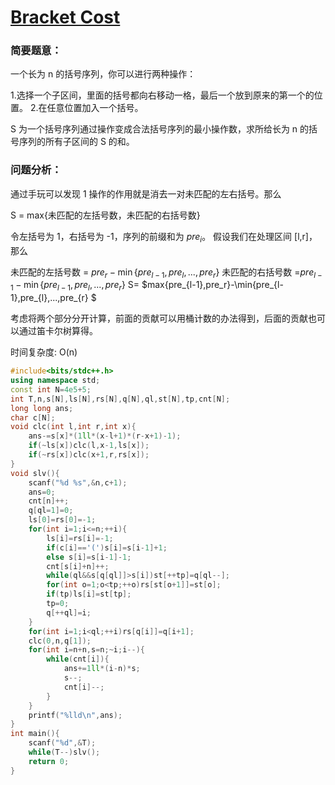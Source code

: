 # [Bracket Cost](https://codeforces.com/contest/1750/problem/E)
### 简要题意：
一个长为 n 的括号序列，你可以进行两种操作：

1.选择一个子区间，里面的括号都向右移动一格，最后一个放到原来的第一个的位置。
2.在任意位置加入一个括号。

S 为一个括号序列通过操作变成合法括号序列的最小操作数，求所给长为 n 的括号序列的所有子区间的 S 的和。

### 问题分析：
通过手玩可以发现 1 操作的作用就是消去一对未匹配的左右括号。那么

S = max{未匹配的左括号数，未匹配的右括号数}

令左括号为 1，右括号为 -1，序列的前缀和为 $pre_i$。
假设我们在处理区间 [l,r]，那么

未匹配的左括号数 = $pre_r-\min\{pre_{l-1},pre_{l},...,pre_{r}\}$
未匹配的右括号数 =$pre_{l-1}-\min\{pre_{l-1},pre_{l},...,pre_{r}\}$
S= $max\{pre_{l-1},pre_r\}-\min\{pre_{l-1},pre_{l},...,pre_{r} $

考虑将两个部分分开计算，前面的贡献可以用桶计数的办法得到，后面的贡献也可以通过笛卡尔树算得。

时间复杂度: O(n)
```cpp
#include<bits/stdc++.h>
using namespace std;
const int N=4e5+5;
int T,n,s[N],ls[N],rs[N],q[N],ql,st[N],tp,cnt[N];
long long ans;
char c[N];
void clc(int l,int r,int x){
	ans-=s[x]*(1ll*(x-l+1)*(r-x+1)-1);
	if(~ls[x])clc(l,x-1,ls[x]);
	if(~rs[x])clc(x+1,r,rs[x]);
}
void slv(){
	scanf("%d %s",&n,c+1);
	ans=0;
	cnt[n]++;
	q[ql=1]=0;
	ls[0]=rs[0]=-1;
	for(int i=1;i<=n;++i){
		ls[i]=rs[i]=-1;
		if(c[i]=='(')s[i]=s[i-1]+1;
		else s[i]=s[i-1]-1;
		cnt[s[i]+n]++;
		while(ql&&s[q[ql]]>s[i])st[++tp]=q[ql--];
		for(int o=1;o<tp;++o)rs[st[o+1]]=st[o];
		if(tp)ls[i]=st[tp];
		tp=0;
		q[++ql]=i;
	}
	for(int i=1;i<ql;++i)rs[q[i]]=q[i+1];
	clc(0,n,q[1]);
	for(int i=n+n,s=n;~i;i--){
		while(cnt[i]){
			ans+=1ll*(i-n)*s;
			s--;
			cnt[i]--;
		}
	}
	printf("%lld\n",ans);
}
int main(){
	scanf("%d",&T);
	while(T--)slv();
	return 0;
}
```